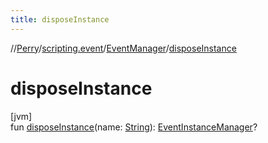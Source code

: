 ```yaml
---
title: disposeInstance
---
```

//[Perry](../../../index.html)/[scripting.event](../index.html)/[EventManager](index.html)/[disposeInstance](dispose-instance.html)



# disposeInstance



[jvm]\
fun [disposeInstance](dispose-instance.html)(name: [String](https://kotlinlang.org/api/latest/jvm/stdlib/kotlin/-string/index.html)): [EventInstanceManager](../-event-instance-manager/index.html)?




